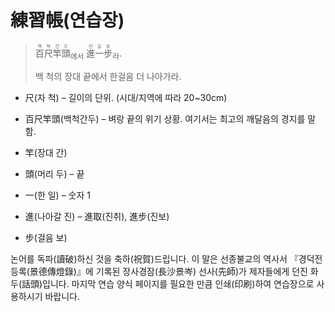 # 練習帳(연습장)


> <ruby>百<rp>(</rp><rt>백</rt><rp>)</rp></ruby><ruby>尺<rp>(</rp><rt>척</rt><rp>)</rp></ruby><ruby>竿<rp>(</rp><rt>간</rt><rp>)</rp></ruby><ruby>頭<rp>(</rp><rt>두</rt><rp>)</rp></ruby><sub>에서</sub> <ruby>進<rp>(</rp><rt>진</rt><rp>)</rp></ruby><ruby>一<rp>(</rp><rt>일</rt><rp>)</rp></ruby><ruby>步<rp>(</rp><rt>보</rt><rp>)</rp></ruby><sub>라</sub>.
> 
> 백 척의 장대 끝에서 한걸음 더 나아가라.

* 尺(자 척) – 길이의 단위. (시대/지역에 따라 20~30cm)
* 百尺竿頭(백척간두) – 벼랑 끝의 위기 상황. 여기서는 최고의 깨달음의 경지를 말함.

* 竿(장대 간)
* 頭(머리 두) – 끝
* 一(한 일) – 숫자 1
* 進(나아갈 진) – 進取(진취), 進步(진보)
* 步(걸음 보)

논어를 독파(讀破)하신 것을 축하(祝賀)드립니다. 이 말은 선종불교의 역사서 『경덕전등록(景德傳燈錄)』에 기록된 장사경잠(長沙景岑) 선사(先師)가 제자들에게 던진 화두(話頭)입니다.
마지막 연습 양식 페이지를 필요한 만큼 인쇄(印刷)하여 연습장으로 사용하시기 바랍니다.
